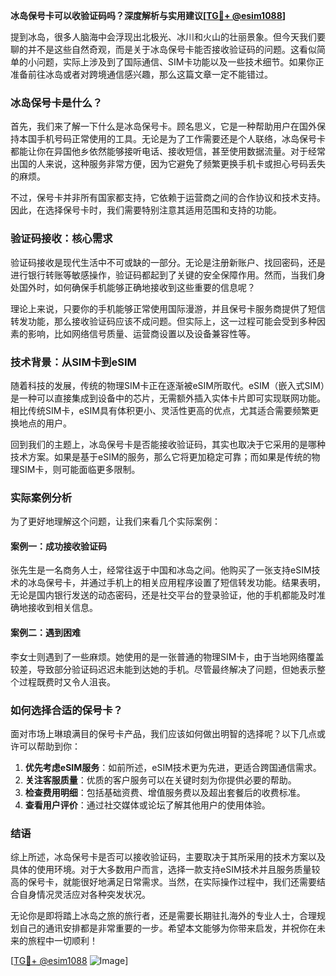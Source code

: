 **冰岛保号卡可以收验证码吗？深度解析与实用建议[[TG💪+ @esim1088](https://t.me/s/esim1088)]**

提到冰岛，很多人脑海中会浮现出北极光、冰川和火山的壮丽景象。但今天我们要聊的并不是这些自然奇观，而是关于冰岛保号卡能否接收验证码的问题。这看似简单的小问题，实际上涉及到了国际通信、SIM卡功能以及一些技术细节。如果你正准备前往冰岛或者对跨境通信感兴趣，那么这篇文章一定不能错过。

### 冰岛保号卡是什么？

首先，我们来了解一下什么是冰岛保号卡。顾名思义，它是一种帮助用户在国外保持本国手机号码正常使用的工具。无论是为了工作需要还是个人联络，冰岛保号卡都能让你在异国他乡依然能够接听电话、接收短信，甚至使用数据流量。对于经常出国的人来说，这种服务非常方便，因为它避免了频繁更换手机卡或担心号码丢失的麻烦。

不过，保号卡并非所有国家都支持，它依赖于运营商之间的合作协议和技术支持。因此，在选择保号卡时，我们需要特别注意其适用范围和支持的功能。

### 验证码接收：核心需求

验证码接收是现代生活中不可或缺的一部分。无论是注册新账户、找回密码，还是进行银行转账等敏感操作，验证码都起到了关键的安全保障作用。然而，当我们身处国外时，如何确保手机能够正确地接收到这些重要的信息呢？

理论上来说，只要你的手机能够正常使用国际漫游，并且保号卡服务商提供了短信转发功能，那么接收验证码应该不成问题。但实际上，这一过程可能会受到多种因素的影响，比如网络信号质量、运营商设置以及设备兼容性等。

### 技术背景：从SIM卡到eSIM

随着科技的发展，传统的物理SIM卡正在逐渐被eSIM所取代。eSIM（嵌入式SIM）是一种可以直接集成到设备中的芯片，无需额外插入实体卡片即可实现联网功能。相比传统SIM卡，eSIM具有体积更小、灵活性更高的优点，尤其适合需要频繁更换地点的用户。

回到我们的主题上，冰岛保号卡是否能接收验证码，其实也取决于它采用的是哪种技术方案。如果是基于eSIM的服务，那么它将更加稳定可靠；而如果是传统的物理SIM卡，则可能面临更多限制。

### 实际案例分析

为了更好地理解这个问题，让我们来看几个实际案例：

#### 案例一：成功接收验证码
张先生是一名商务人士，经常往返于中国和冰岛之间。他购买了一张支持eSIM技术的冰岛保号卡，并通过手机上的相关应用程序设置了短信转发功能。结果表明，无论是国内银行发送的动态密码，还是社交平台的登录验证，他的手机都能及时准确地接收到相关信息。

#### 案例二：遇到困难
李女士则遇到了一些麻烦。她使用的是一张普通的物理SIM卡，由于当地网络覆盖较差，导致部分验证码迟迟未能到达她的手机。尽管最终解决了问题，但她表示整个过程既费时又令人沮丧。

### 如何选择合适的保号卡？

面对市场上琳琅满目的保号卡产品，我们应该如何做出明智的选择呢？以下几点或许可以帮助到你：

1. **优先考虑eSIM服务**：如前所述，eSIM技术更为先进，更适合跨国通信需求。
2. **关注客服质量**：优质的客户服务可以在关键时刻为你提供必要的帮助。
3. **检查费用明细**：包括基础资费、增值服务费以及超出套餐后的收费标准。
4. **查看用户评价**：通过社交媒体或论坛了解其他用户的使用体验。

### 结语

综上所述，冰岛保号卡是否可以接收验证码，主要取决于其所采用的技术方案以及具体的使用环境。对于大多数用户而言，选择一款支持eSIM技术并且服务质量较高的保号卡，就能很好地满足日常需求。当然，在实际操作过程中，我们还需要结合自身情况灵活应对各种突发状况。

无论你是即将踏上冰岛之旅的旅行者，还是需要长期驻扎海外的专业人士，合理规划自己的通讯安排都是非常重要的一步。希望本文能够为你带来启发，并祝你在未来的旅程中一切顺利！

[[TG💪+ @esim1088](https://t.me/s/esim1088) ![Image](https://i.postimg.cc/4NQfJmqS/Snipaste-2025-05-13-00-14-12.png)]